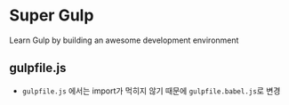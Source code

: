 # Super Gulp

Learn Gulp by building an awesome development environment

## gulpfile.js

- `gulpfile.js` 에서는 import가 먹히지 않기 때문에 `gulpfile.babel.js`로 변경
